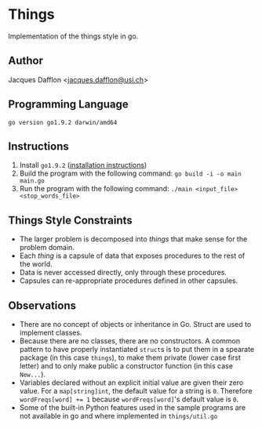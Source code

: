 # Things
Implementation of the things style in go.

## Author
Jacques Dafflon <[jacques.dafflon@usi.ch](mailto:jacques.dafflon@usi.ch)>

## Programming Language
`go version go1.9.2 darwin/amd64`

## Instructions

1. Install `go1.9.2` ([installation instructions](https://golang.org/doc/install))
2. Build the program with the following command: 
`go build -i -o main main.go`
3. Run the program with the following command: 
`./main <input_file> <stop_words_file>`

## Things Style Constraints

- The larger problem is decomposed into *things* that make sense for the problem domain.
- Each *thing* is a capsule of data that exposes procedures to the rest of the world.
- Data is never accessed directly, only through these procedures.
- Capsules can re-appropriate procedures defined in other capsules.

## Observations
- There are no concept of objects or inheritance in Go. Struct are used to implement classes.
- Because there are no classes, there are no constructors. A common pattern to have properly instantiated `struct`s is to put them in a spearate package (in this case `things`), to make them private (lower case first letter) and to only make public a constructor function (in this case `New...`).
- Variables declared without an explicit initial value are given their zero value. For a `map[string]int`, the default value for a string is `0`. Therefore `wordFreqs[word] += 1` because `wordFreqs[word]`'s default value is `0`.
- Some of the built-in Python features used in the sample programs are not available in go and where implemented in `things/util.go`